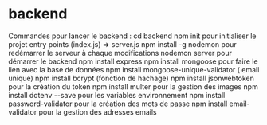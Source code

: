# backend
Commandes pour lancer le backend :
cd backend
npm init pour initialiser le projet
entry points (index.js) => server.js
npm install -g nodemon pour redémarrer le serveur à chaque modifications
nodemon server pour démarrer le backend
npm install express
npm install mongoose pour faire le lien avec la base de données
npm install mongoose-unique-validator ( email unique)
npm install bcrypt (fonction de hachage)
npm install jsonwebtoken pour la création du token
npm install multer pour la gestion des images
npm install dotenv --save pour les variables environnement
npm install password-validator pour la création des mots de passe
npm install email-validator pour la gestion des adresses emails
